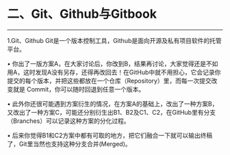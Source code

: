 # 二、Git、Github与Gitbook

---

1.Git、Github
Git是一个版本控制工具，Github是面向开源及私有项目软件的托管平台。

 • 你出了一版方案A，在大家讨论后，你改到B，结果再讨论，大家觉得还是不如用A，这时发现A没有另存，还得再改回去！在GitHub中就不用担心，它会记录你提交的每个版本，并把这些都放在一个仓库（Repository）里，而每一次提交改变就是 Commit，你可以随时回退到任意一个版本。

 • 此外你还很可能遇到方案衍生的情况，在方案A的基础上，改出了一种方案B，又改出了一种方案C，可能还分别衍生出B1、B2及C1、C2，在GitHub里有分支（Branches）可以记录这种方案的分化过程。

 • 后来你觉得B1和C2方案中都有可取的地方，把它们融合一下就可以输出终稿了，Git里当然也支持这种分支合并(Merged)。
